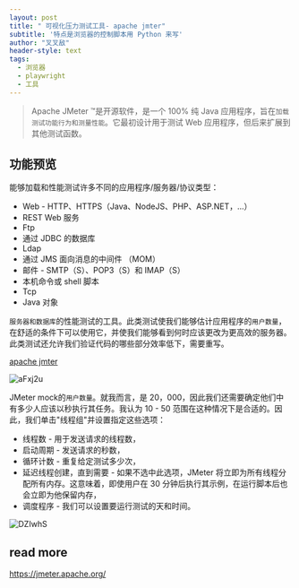 ```yaml
---
layout: post
title: " 可视化压力测试工具- apache jmter"
subtitle: '特点是浏览器的控制脚本用 Python 来写'
author: "叉叉敌"
header-style: text
tags:
  - 浏览器
  - playwright
  - 工具
---
```


>Apache JMeter ™是开源软件，是一个 100% 纯 Java 应用程序，旨在`加载测试功能行为和测量性能`。它最初设计用于测试 Web 应用程序，但后来扩展到其他测试函数。


## 功能预览

能够加载和性能测试许多不同的应用程序/服务器/协议类型：
- Web - HTTP、HTTPS（Java、NodeJS、PHP、ASP.NET，...）
- REST Web 服务
- Ftp
- 通过 JDBC 的数据库
- Ldap
- 通过 JMS 面向消息的中间件 （MOM）
- 邮件 - SMTP（S）、POP3（S）和 IMAP（S）
- 本机命令或 shell 脚本
- Tcp
- Java 对象

`服务器和数据库`的性能测试的工具。此类测试使我们能够估计应用程序的`用户数量`，在舒适的条件下可以使用它，并使我们能够看到何时应该更改为更高效的服务器。此类测试还允许我们验证代码的哪些部分效率低下，需要重写。

[apache jmter](https://www.2n.pl/blog/apache-jmeter)

![aFxj2u](https://gitee.com/chasays/mdPic/raw/master/uPic/aFxj2u.jpg)

JMeter mock的`用户数量`。就我而言，是 20，000，因此我们还需要确定他们中有多少人应该以秒执行其任务。我认为 10 - 50 范围在这种情况下是合适的。因此，我们单击"线程组"并设置指定这些选项：

- 线程数 - 用于发送请求的线程数，
- 启动周期 - 发送请求的秒数，
- 循环计数 - 重复给定测试多少次，
- 延迟线程创建，直到需要 - 如果不选中此选项，JMeter 将立即为所有线程分配所有内存。这意味着，即使用户在 30 分钟后执行其示例，在运行脚本后也会立即为他保留内存，
- 调度程序 - 我们可以设置要运行测试的天和时间。

![DZIwhS](https://gitee.com/chasays/mdPic/raw/master/uPic/DZIwhS.jpg)


## read more 
https://jmeter.apache.org/
